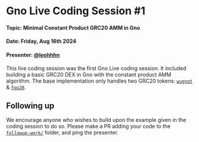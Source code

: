 # Gno Live Coding Session #1

#### Topic: Minimal Constant Product GRC20 AMM in Gno
#### Date: Friday, Aug 16th 2024
#### Presenter: [@leohhhn](https://github.com/leohhhn)

This live coding session was the first Gno Live coding session.
It included building a basic GRC20 DEX in Gno with the constant product AMM
algorithm. The base implementation only handles two GRC20 tokens:
[`wugnot`](https://gno.land/r/demo/wugnot) & [`foo20`](https://gno.land/r/demo/foo20).

## Following up

We encourage anyone who wishes to build upon the example given in the coding
session to do so. Please make a PR adding your code to the 
[`followup-work/`](./followup-work) folder, and ping the presenter.
